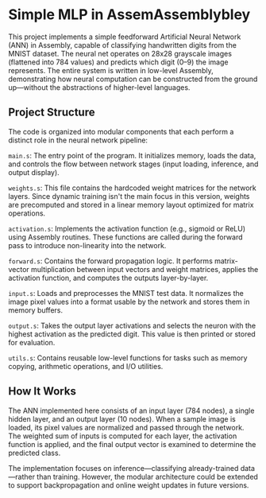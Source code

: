 # Simple MLP in AssemAssemblybley

This project implements a simple feedforward Artificial Neural Network (ANN) in Assembly, capable of classifying handwritten digits from the MNIST dataset. The neural net operates on 28x28 grayscale images (flattened into 784 values) and predicts which digit (0–9) the image represents. The entire system is written in low-level Assembly, demonstrating how neural computation can be constructed from the ground up—without the abstractions of higher-level languages.

## Project Structure
The code is organized into modular components that each perform a distinct role in the neural network pipeline:

`main.s`: The entry point of the program. It initializes memory, loads the data, and controls the flow between network stages (input loading, inference, and output display).

`weights.s`: This file contains the hardcoded weight matrices for the network layers. Since dynamic training isn't the main focus in this version, weights are precomputed and stored in a linear memory layout optimized for matrix operations.

`activation.s`: Implements the activation function (e.g., sigmoid or ReLU) using Assembly routines. These functions are called during the forward pass to introduce non-linearity into the network.

`forward.s`: Contains the forward propagation logic. It performs matrix-vector multiplication between input vectors and weight matrices, applies the activation function, and computes the outputs layer-by-layer.

`input.s`: Loads and preprocesses the MNIST test data. It normalizes the image pixel values into a format usable by the network and stores them in memory buffers.

`output.s`: Takes the output layer activations and selects the neuron with the highest activation as the predicted digit. This value is then printed or stored for evaluation.

`utils.s`: Contains reusable low-level functions for tasks such as memory copying, arithmetic operations, and I/O utilities.

## How It Works
The ANN implemented here consists of an input layer (784 nodes), a single hidden layer, and an output layer (10 nodes). When a sample image is loaded, its pixel values are normalized and passed through the network. The weighted sum of inputs is computed for each layer, the activation function is applied, and the final output vector is examined to determine the predicted class.

The implementation focuses on inference—classifying already-trained data—rather than training. However, the modular architecture could be extended to support backpropagation and online weight updates in future versions.